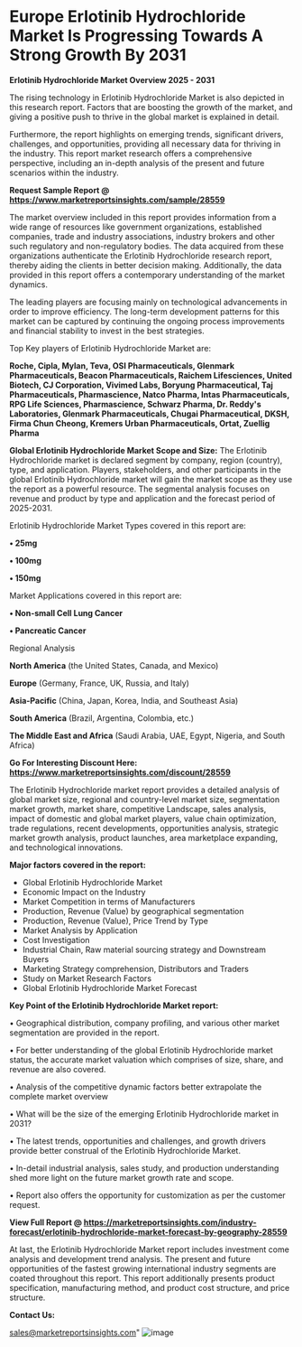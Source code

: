 # Europe Erlotinib Hydrochloride Market Is Progressing Towards A Strong Growth By 2031

<Strong> Erlotinib Hydrochloride Market Overview 2025 - 2031</strong>

The rising technology in Erlotinib Hydrochloride Market is also depicted in this research report. Factors that are boosting the growth of the market, and giving a positive push to thrive in the global market is explained in detail.

Furthermore, the report highlights on emerging trends, significant drivers, challenges, and opportunities, providing all necessary data for thriving in the industry. This report market research offers a comprehensive perspective, including an in-depth analysis of the present and future scenarios within the industry.

<strong>Request Sample Report @ <a href=https://www.marketreportsinsights.com/sample/28559>https://www.marketreportsinsights.com/sample/28559</a></strong>

The market overview included in this report provides information from a wide range of resources like government organizations, established companies, trade and industry associations, industry brokers and other such regulatory and non-regulatory bodies. The data acquired from these organizations authenticate the Erlotinib Hydrochloride research report, thereby aiding the clients in better decision making. Additionally, the data provided in this report offers a contemporary understanding of the market dynamics.

The leading players are focusing mainly on technological advancements in order to improve efficiency. The long-term development patterns for this market can be captured by continuing the ongoing process improvements and financial stability to invest in the best strategies.

Top Key players of Erlotinib Hydrochloride Market are:

<strong>Roche, Cipla, Mylan, Teva, OSI Pharmaceuticals, Glenmark Pharmaceuticals, Beacon Pharmaceuticals, Raichem Lifesciences, United Biotech, CJ Corporation, Vivimed Labs, Boryung Pharmaceutical, Taj Pharmaceuticals, Pharmascience, Natco Pharma, Intas Pharmaceuticals, RPG Life Sciences, Pharmascience, Schwarz Pharma, Dr. Reddy's Laboratories, Glenmark Pharmaceuticals, Chugai Pharmaceutical, DKSH, Firma Chun Cheong, Kremers Urban Pharmaceuticals, Ortat, Zuellig Pharma</strong>

<strong><b>Global Erlotinib Hydrochloride Market Scope and Size:</b></strong>
The Erlotinib Hydrochloride market is declared segment by company, region (country), type, and application. Players, stakeholders, and other participants in the global Erlotinib Hydrochloride market will gain the market scope as they use the report as a powerful resource. The segmental analysis focuses on revenue and product by type and application and the forecast period of 2025-2031.

Erlotinib Hydrochloride Market Types covered in this report are:

<strong>• 25mg

• 100mg

• 150mg</strong>

Market Applications covered in this report are:

<strong>• Non-small Cell Lung Cancer

• Pancreatic Cancer</strong> 

Regional Analysis

<strong>North America</strong> (the United States, Canada, and Mexico)

<strong>Europe</strong> (Germany, France, UK, Russia, and Italy)

<strong>Asia-Pacific</strong> (China, Japan, Korea, India, and Southeast Asia)

<strong>South America</strong> (Brazil, Argentina, Colombia, etc.)

<strong>The Middle East and Africa</strong> (Saudi Arabia, UAE, Egypt, Nigeria, and South Africa)

<strong>Go For Interesting Discount Here: <a href=https://www.marketreportsinsights.com/discount/28559>https://www.marketreportsinsights.com/discount/28559</a></strong>

The Erlotinib Hydrochloride market report provides a detailed analysis of global market size, regional and country-level market size, segmentation market growth, market share, competitive Landscape, sales analysis, impact of domestic and global market players, value chain optimization, trade regulations, recent developments, opportunities analysis, strategic market growth analysis, product launches, area marketplace expanding, and technological innovations.

<strong><b>Major factors covered in the report:</b></strong>
<ul>
  <li>Global Erlotinib Hydrochloride Market </li>
  <li>Economic Impact on the Industry</li>
  <li>Market Competition in terms of Manufacturers</li>
  <li>Production, Revenue (Value) by geographical segmentation</li>
  <li>Production, Revenue (Value), Price Trend by Type</li>
  <li>Market Analysis by Application</li>
  <li>Cost Investigation</li>
  <li>Industrial Chain, Raw material sourcing strategy and Downstream Buyers</li>
  <li>Marketing Strategy comprehension, Distributors and Traders</li>
  <li>Study on Market Research Factors</li>
  <li>Global Erlotinib Hydrochloride Market Forecast</li>
</ul>

<strong><b>Key Point of the Erlotinib Hydrochloride Market report:</b></strong>

• Geographical distribution, company profiling, and various other market segmentation are provided in the report.

• For better understanding of the global Erlotinib Hydrochloride market status, the accurate market valuation which comprises of size, share, and revenue are also covered.

• Analysis of the competitive dynamic factors better extrapolate the complete market overview

• What will be the size of the emerging Erlotinib Hydrochloride market in 2031?

• The latest trends, opportunities and challenges, and growth drivers provide better construal of the Erlotinib Hydrochloride Market.

• In-detail industrial analysis, sales study, and production understanding shed more light on the future market growth rate and scope.

• Report also offers the opportunity for customization as per the customer request.

<strong><b>View Full Report @ <a href=https://marketreportsinsights.com/industry-forecast/erlotinib-hydrochloride-market-forecast-by-geography-28559>https://marketreportsinsights.com/industry-forecast/erlotinib-hydrochloride-market-forecast-by-geography-28559</a></b></strong>


At last, the Erlotinib Hydrochloride Market report includes investment come analysis and development trend analysis. The present and future opportunities of the fastest growing international industry segments are coated throughout this report. This report additionally presents product specification, manufacturing method, and product cost structure, and price structure.

<strong>Contact Us:</strong>

sales@marketreportsinsights.com"
![image](https://github.com/user-attachments/assets/eff157bb-9c30-4a13-b04c-b8200a4aa483)

